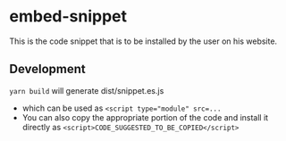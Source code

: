 # embed-snippet

This is the code snippet that is to be installed by the user on his website.

## Development

`yarn build` will generate dist/snippet.es.js

- which can be used as `<script type="module" src=...`
- You can also copy the appropriate portion of the code and install it directly as `<script>CODE_SUGGESTED_TO_BE_COPIED</script>`

